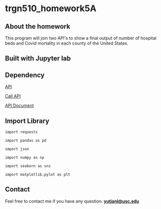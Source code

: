 # trgn510_homework5A

## About the homework

This program will join two API's to show a final output of number of hospital beds and Covid mortality in each county of the United States.

## Built with Jupyter lab

## Dependency 

[API](https://api.covid19api.com/countries)

[Call API](https://www.communitybenefitinsight.org/api/get_hospitals.php)

[API Document](https://www.communitybenefitinsight.org/?page=info.data_api)

## Import Library

`import requests`

`import pandas as pd `

`import json`

`import numpy as np`

`import seaborn as sns`

`import matplotlib.pylot as plt`

## Contact 

Feel free to contact me if you have any question. **yutianl@usc.edu**
